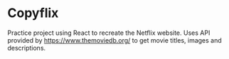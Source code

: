 # Copyflix
Practice project using React to recreate the Netflix website. Uses API provided by https://www.themoviedb.org/ to get movie titles, images and descriptions.
